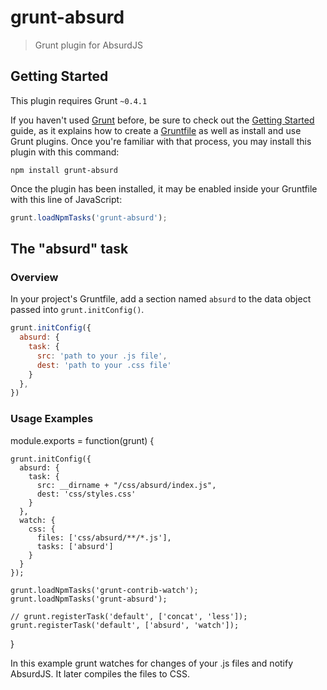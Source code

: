 # grunt-absurd

> Grunt plugin for AbsurdJS

## Getting Started
This plugin requires Grunt `~0.4.1`

If you haven't used [Grunt](http://gruntjs.com/) before, be sure to check out the [Getting Started](http://gruntjs.com/getting-started) guide, as it explains how to create a [Gruntfile](http://gruntjs.com/sample-gruntfile) as well as install and use Grunt plugins. Once you're familiar with that process, you may install this plugin with this command:

```shell
npm install grunt-absurd
```

Once the plugin has been installed, it may be enabled inside your Gruntfile with this line of JavaScript:

```js
grunt.loadNpmTasks('grunt-absurd');
```

## The "absurd" task

### Overview
In your project's Gruntfile, add a section named `absurd` to the data object passed into `grunt.initConfig()`.

```js
grunt.initConfig({
  absurd: {
    task: {
      src: 'path to your .js file',
      dest: 'path to your .css file'
    }
  },
})
```

### Usage Examples

  module.exports = function(grunt) {

    grunt.initConfig({
      absurd: {
        task: {
          src: __dirname + "/css/absurd/index.js",
          dest: 'css/styles.css'
        }
      },
      watch: {
        css: {
          files: ['css/absurd/**/*.js'],
          tasks: ['absurd']
        }
      }
    });

    grunt.loadNpmTasks('grunt-contrib-watch');
    grunt.loadNpmTasks('grunt-absurd');

    // grunt.registerTask('default', ['concat', 'less']);
    grunt.registerTask('default', ['absurd', 'watch']);

  }

In this example grunt watches for changes of your .js files and notify AbsurdJS. It later compiles the files to CSS. 

